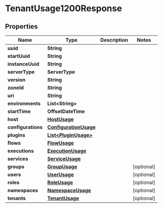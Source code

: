 

# TenantUsage1200Response


## Properties

| Name | Type | Description | Notes |
|------------ | ------------- | ------------- | -------------|
|**uuid** | **String** |  |  |
|**startUuid** | **String** |  |  |
|**instanceUuid** | **String** |  |  |
|**serverType** | **ServerType** |  |  |
|**version** | **String** |  |  |
|**zoneId** | **String** |  |  |
|**uri** | **String** |  |  |
|**environments** | **List&lt;String&gt;** |  |  |
|**startTime** | **OffsetDateTime** |  |  |
|**host** | [**HostUsage**](HostUsage.md) |  |  |
|**configurations** | [**ConfigurationUsage**](ConfigurationUsage.md) |  |  |
|**plugins** | [**List&lt;PluginUsage&gt;**](PluginUsage.md) |  |  |
|**flows** | [**FlowUsage**](FlowUsage.md) |  |  |
|**executions** | [**ExecutionUsage**](ExecutionUsage.md) |  |  |
|**services** | [**ServiceUsage**](ServiceUsage.md) |  |  |
|**groups** | [**GroupUsage**](GroupUsage.md) |  |  [optional] |
|**users** | [**UserUsage**](UserUsage.md) |  |  [optional] |
|**roles** | [**RoleUsage**](RoleUsage.md) |  |  [optional] |
|**namespaces** | [**NamespaceUsage**](NamespaceUsage.md) |  |  [optional] |
|**tenants** | [**TenantUsage**](TenantUsage.md) |  |  [optional] |



